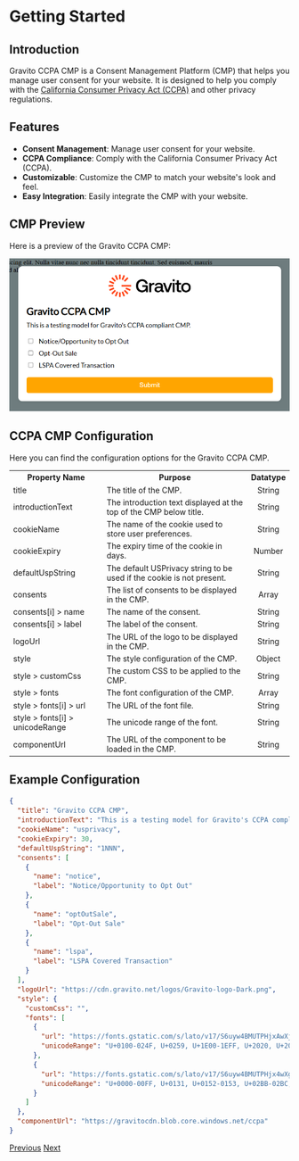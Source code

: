 # Getting Started

## Introduction

Gravito CCPA CMP is a Consent Management Platform (CMP) that helps you manage user consent for your website. It is designed to help you comply with the [California Consumer Privacy Act (CCPA)](../Gravito_CCPA_CMP/About_Ccpa.md) and other privacy regulations.

## Features

- **Consent Management**: Manage user consent for your website.
- **CCPA Compliance**: Comply with the California Consumer Privacy Act (CCPA).
- **Customizable**: Customize the CMP to match your website's look and feel.
- **Easy Integration**: Easily integrate the CMP with your website.

## CMP Preview

Here is a preview of the Gravito CCPA CMP:

![Gravito CCPA CMP](img/Gravito_CCPA_CMP.png)

## CCPA CMP Configuration

Here you can find the configuration options for the Gravito CCPA CMP.

<table>
    <tr>
        <th>Property Name</th>
        <th>Purpose</th>
        <th>Datatype</th>
    </tr>
    <tr>
        <td>title</td>
        <td>The title of the CMP.</td>
        <td style="text-align: center;">String</td>
    </tr>
    <tr>
        <td>introductionText</td>
        <td>The introduction text displayed at the top of the CMP below title.</td>
        <td style="text-align: center;">String</td>
    </tr>
    <tr>
        <td>cookieName</td>
        <td>The name of the cookie used to store user preferences.</td>
        <td style="text-align: center;">String</td>
    </tr>
    <tr>
        <td>cookieExpiry</td>
        <td>The expiry time of the cookie in days.</td>
        <td style="text-align: center;">Number</td>
    </tr>
    <tr>
        <td>defaultUspString</td>
        <td>The default USPrivacy string to be used if the cookie is not present.</td>
        <td style="text-align: center;">String</td>
    </tr>
    <tr>
        <td>consents</td>
        <td>The list of consents to be displayed in the CMP.</td>
        <td style="text-align: center;">Array</td>
    </tr>
    <tr>
        <td>consents[i] > name</td>
        <td>The name of the consent.</td>
        <td style="text-align: center;">String</td>
    </tr>
    <tr>
        <td>consents[i] > label</td>
        <td>The label of the consent.</td>
        <td style="text-align: center;">String</td>
    </tr>
    <tr>
        <td>logoUrl</td>
        <td>The URL of the logo to be displayed in the CMP.</td>
        <td style="text-align: center;">String</td>
    </tr>
    <tr>
        <td>style</td>
        <td>The style configuration of the CMP.</td>
        <td style="text-align: center;">Object</td>
    </tr>
    <tr>
        <td>style > customCss</td>
        <td>The custom CSS to be applied to the CMP.</td>
        <td style="text-align: center;">String</td>
    </tr>
    <tr>
        <td>style > fonts</td>
        <td>The font configuration of the CMP.</td>
        <td style="text-align: center;">Array</td>
    </tr>
    <tr>
        <td>style > fonts[i] > url</td>
        <td>The URL of the font file.</td>
        <td style="text-align: center;">String</td>
    </tr>
    <tr>
        <td>style > fonts[i] > unicodeRange</td>
        <td>The unicode range of the font.</td>
        <td style="text-align: center;">String</td>
    </tr>
    <tr>
        <td>componentUrl</td>
        <td>The URL of the component to be loaded in the CMP.</td>
        <td style="text-align: center;">String</td>
    </tr>
</table>

## Example Configuration

```json
{
  "title": "Gravito CCPA CMP",
  "introductionText": "This is a testing model for Gravito's CCPA compliant CMP.",
  "cookieName": "usprivacy",
  "cookieExpiry": 30,
  "defaultUspString": "1NNN",
  "consents": [
    {
      "name": "notice",
      "label": "Notice/Opportunity to Opt Out"
    },
    {
      "name": "optOutSale",
      "label": "Opt-Out Sale"
    },
    {
      "name": "lspa",
      "label": "LSPA Covered Transaction"
    }
  ],
  "logoUrl": "https://cdn.gravito.net/logos/Gravito-logo-Dark.png",
  "style": {
    "customCss": "",
    "fonts": [
      {
        "url": "https://fonts.gstatic.com/s/lato/v17/S6uyw4BMUTPHjxAwXjeu.woff2",
        "unicodeRange": "U+0100-024F, U+0259, U+1E00-1EFF, U+2020, U+20A0-20AB, U+20AD-20CF, U+2113, U+2C60-2C7F, U+A720-A7FF;"
      },
      {
        "url": "https://fonts.gstatic.com/s/lato/v17/S6uyw4BMUTPHjx4wXg.woff2",
        "unicodeRange": "U+0000-00FF, U+0131, U+0152-0153, U+02BB-02BC, U+02C6, U+02DA, U+02DC, U+2000-206F, U+2074, U+20AC, U+2122, U+2191, U+2193, U+2212, U+2215, U+FEFF, U+FFFD;"
      }
    ]
  },
  "componentUrl": "https://gravitocdn.blob.core.windows.net/ccpa"
}
```

<div class="rst-footer-buttons" role="navigation" aria-label="Footer Navigation">
    <a href="../../Gravito_Intelligent_CMP/Advanced_Features/" class="btn btn-neutral float-left" title="Advanced Features"><span class="icon icon-circle-arrow-left"></span> Previous</a>
    <a href="../About_Ccpa" class="btn btn-neutral float-right" title="About CCPA">Next <span class="icon icon-circle-arrow-right"></span></a>
</div>
